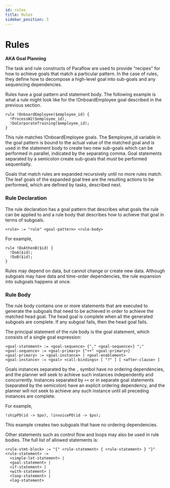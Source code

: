 ```yaml
---
id: rules
title: Rules
sidebar_position: 3
---
```


# Rules

**AKA Goal Planning**

The task and rule constructs of Paraflow are used to provide "recipes" for how to achieve goals that match a particular pattern. In the case of rules, they define how to decompose a high-level goal into sub-goals and any sequencing dependencies.

Rules have a goal pattern and statement body. The following example is what a rule might look like for the !OnboardEmployee goal described in the previous section.


```
rule !OnboardEmployee($employee_id) {
  !ProcessW2($employee_id),
  !DoCorporateTraining($employee_id);
}
```
This rule matches !OnboardEmployee goals. The $employee_id variable in the goal pattern is bound to the actual value of the matched goal and is used in the statement body to create two new sub-goals which can be performed in parallel, indicated by the separating comma. Goal statements separated by a semicolon create sub-goals that must be performed sequentially.

Goals that match rules are expanded recursively until no more rules match. The leaf goals of the expanded goal tree are the resulting actions to be performed, which are defined by tasks, described next.

### Rule Declaration

The rule declaration has a goal pattern that describes what goals the rule can be applied to and a rule body that describes how to achieve that goal in terms of subgoals.
```
<rule> := "rule" <goal-pattern> <rule-body>
```
For example,
```
rule !DoAthenB($id) {
  !DoA($id);
  !DoB($id);
}
```
Rules may depend on data, but cannot change or create new data. Although subgoals may have data and time-order dependencies, the rule expansion into subgoals happens at once.

### Rule Body

The rule body contains one or more statements that are executed to generate the subgoals that need to be achieved in order to achieve the matched head goal. The head goal is complete when all the generated subgoals are complete. If any subgoal fails, then the head goal fails.

The principal statement of the rule body is the goal statement, which consists of a single goal expression:
```
<goal-statement> := <goal-sequence> {"," <goal-sequence>} ";"
<goal-sequence> := <goal-primary> {"++" <goal-primary>}
<goal-primary> := <goal-instance> | <goal-enablement>
<goal-instance> := <goal> <call-bindings> [ "?" ] [ <after-clause> ]
```
Goals instances separated by the `,` symbol have no ordering dependencies, and the planner will seek to achieve such instances independently and concurrently. Instances separated by `++` or in separate goal statements (separated by the semicolon) have an explicit ordering dependency, and the planner will not seek to achieve any such instance until all preceding instances are complete.

For example,
```
!shipPO(id -> $po), !invoicePO(id -> $po);
```
This example creates two subgoals that have no ordering dependencies.

Other statements such as control flow and loops may also be used in rule bodies. The full list of allowed statements is:
```
<rule-stmt-block> := "{" <rule-statement> { <rule-statement> } "}"
<rule-statement> :=
  <simple-let-statement> |
  <goal-statement> |
  <if-statement> |
  <with-statement> |
  <loop-statement> |
  <log-statement>
```